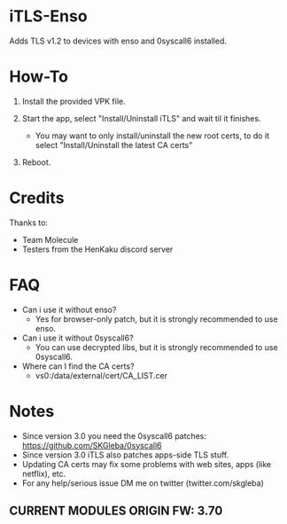 # iTLS-Enso
Adds TLS v1.2 to devices with enso and 0syscall6 installed.

# How-To 

1) Install the provided VPK file.

2) Start the app, select "Install/Uninstall iTLS" and wait til it finishes.
   - You may want to only install/uninstall the new root certs, to do it select "Install/Uninstall the latest CA certs"

3) Reboot.

# Credits

Thanks to:
- Team Molecule
- Testers from the HenKaku discord server

# FAQ

- Can i use it without enso?
  - Yes for browser-only patch, but it is strongly recommended to use enso.
- Can i use it without 0syscall6?
  - You can use decrypted libs, but it is strongly recommended to use 0syscall6.
- Where can I find the CA certs?
  - vs0:/data/external/cert/CA_LIST.cer

# Notes
- Since version 3.0 you need the 0syscall6 patches: https://github.com/SKGleba/0syscall6
- Since version 3.0 iTLS also patches apps-side TLS stuff.
- Updating CA certs may fix some problems with web sites, apps (like netflix), etc.
- For any help/serious issue DM me on twitter (twitter.com/skgleba)

## CURRENT MODULES ORIGIN FW: 3.70
